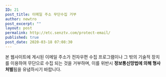 ```yaml
---
ID: 21
post_title: 이메일 주소 무단수집 거부
author: newtro
post_excerpt: ""
layout: post
permalink: http://etc.senztv.com/protect-email/
published: true
post_date: 2020-03-18 07:08:30
---
```

<!-- wp:paragraph -->
<p>본 웹사이트에 게시된 이메일 주소가 전자우편 수집 프로그램이나 그 밖의 기술적 장치를 이용하여 무단으로 수집 되는 것을 거부하며, 이를 위반시 <strong>정보통신망법에 의해 형사처벌</strong>됨을 유념하시기 바랍니다.</p>
<!-- /wp:paragraph -->